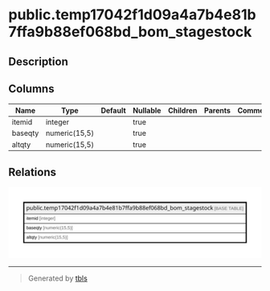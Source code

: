 # public.temp17042f1d09a4a7b4e81b7ffa9b88ef068bd_bom_stagestock

## Description

## Columns

| Name | Type | Default | Nullable | Children | Parents | Comment |
| ---- | ---- | ------- | -------- | -------- | ------- | ------- |
| itemid | integer |  | true |  |  |  |
| baseqty | numeric(15,5) |  | true |  |  |  |
| altqty | numeric(15,5) |  | true |  |  |  |

## Relations

![er](public.temp17042f1d09a4a7b4e81b7ffa9b88ef068bd_bom_stagestock.svg)

---

> Generated by [tbls](https://github.com/k1LoW/tbls)
